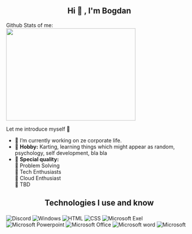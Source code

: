 <h2 align="center"> Hi 👋 , I'm Bogdan <br/></h2>                     
                    
  
    
  

   <summary>Github Stats of me:</summary>
<div align="left">
<a href="#"><img src="https://github-readme-stats.vercel.app/api?username=bogdanescu25&show_icons=true&count_private=true&theme=radical" width="350" height="250" ></a>

</div>

 

 
Let me introduce myself  :girl: 

- 🔭 I’m currently working on ze corporate life.
- :art: <b>Hobby:</b> Karting, learning things which might appear as random, psychology, self development, bla bla
- :high_brightness: <b>Special quality:</b> <br>
        :beginner: Problem Solving <br>
        :beginner: Tech Enthusiasts <br>
        :beginner: Cloud Enthusiast <br>
        :beginner: TBD <br>

<h2 align="center">

 Technologies I use and know
</h2>

![Discord](https://img.shields.io/badge/Discord-7289DA?style=for-the-badge&logo=discord&logoColor=white)
![Windows](https://img.shields.io/badge/Windows-0078D6?style=for-the-badge&logo=windows&logoColor=white)
![HTML](https://img.shields.io/badge/HTML-239120?style=for-the-badge&logo=html5&logoColor=white)
![CSS](https://img.shields.io/badge/CSS-239120?&style=for-the-badge&logo=css3&logoColor=white)
![Microsoft Exel](https://img.shields.io/badge/Microsoft_Excel-217346?style=for-the-badge&logo=microsoft-excel&logoColor=white)
![Microsoft Powerpoint](https://img.shields.io/badge/Microsoft_PowerPoint-B7472A?style=for-the-badge&logo=microsoft-powerpoint&logoColor=white)
![Microsoft Office](https://img.shields.io/badge/Microsoft_Office-D83B01?style=for-the-badge&logo=microsoft-office&logoColor=white)
![Microsoft word](https://img.shields.io/badge/Microsoft_Word-2B579A?style=for-the-badge&logo=microsoft-word&logoColor=white)
![Microsoft](https://img.shields.io/badge/Microsoft-666666?style=for-the-badge&logo=microsoft&logoColor=white)


